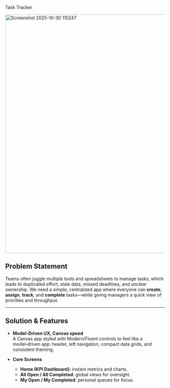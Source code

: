 Task Tracker

<img width="1337" height="752" alt="Screenshot 2025-10-30 115247" src="https://github.com/user-attachments/assets/f5bc58dd-7429-4031-94b2-a1a9044e6380" />

## Problem Statement

Teams often juggle multiple tools and spreadsheets to manage tasks, which leads to duplicated effort, stale data, missed deadlines, and unclear ownership. We need a simple, centralized app where everyone can **create**, **assign**, **track**, and **complete** tasks—while giving managers a quick view of priorities and throughput.

---

## Solution & Features

- **Model‑Driven UX, Canvas speed**  
  A Canvas app styled with Modern/Fluent controls to feel like a model‑driven app: header, left navigation, compact data grids, and consistent theming.

- **Core Screens**
  - **Home (KPI Dashboard)**: instant metrics and charts.
  - **All Open / All Completed**: global views for oversight.
  - **My Open / My Completed**: personal queues for focus.
